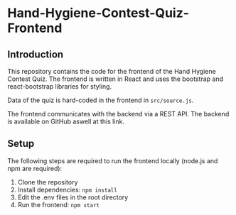 # Hand-Hygiene-Contest-Quiz-Frontend

## Introduction

This repository contains the code for the frontend of the Hand Hygiene Contest Quiz. The frontend is written in React and uses the bootstrap and react-bootstrap libraries for styling.

Data of the quiz is hard-coded in the frontend in `src/source.js`.

The frontend communicates with the backend via a REST API. The backend is available on GitHub aswell at this link.

## Setup

The following steps are required to run the frontend locally (node.js and npm are required):

1.  Clone the repository
2.  Install dependencies: `npm install`
3.  Edit the .env files in the root directory
4.  Run the frontend: `npm start`
